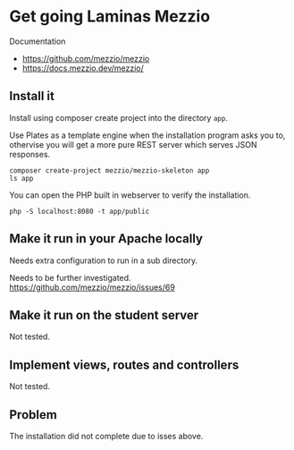 Get going Laminas Mezzio
====================

Documentation

* https://github.com/mezzio/mezzio
* https://docs.mezzio.dev/mezzio/



Install it
-----------------------

Install using composer create project into the directory `app`.

Use Plates as a template engine when the installation program asks you to, othervise you will get a more pure REST server which serves JSON responses.

```
composer create-project mezzio/mezzio-skeleton app
ls app
```

You can open the PHP built in webserver to verify the installation.

```
php -S localhost:8080 -t app/public
```



Make it run in your Apache locally
-----------------------

Needs extra configuration to run in a sub directory.

Needs to be further investigated.
https://github.com/mezzio/mezzio/issues/69



Make it run on the student server
-----------------------

Not tested.



Implement views, routes and controllers
-----------------------

Not tested.



Problem
-----------------------

The installation did not complete due to isses above.
